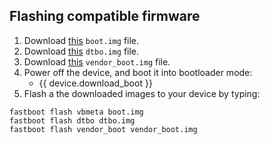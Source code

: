 ## Flashing compatible firmware

1. Download [this](https://wiki-blobs-dl.pixelexperience.org/wiki_blobs_redwood/main/android-12/boot.img) `boot.img` file.
2. Download [this](https://wiki-blobs-dl.pixelexperience.org/wiki_blobs_redwood/main/android-12/dtbo.img) `dtbo.img` file.
3. Download [this](https://wiki-blobs-dl.pixelexperience.org/wiki_blobs_redwood/main/android-12/vendor_boot.img) `vendor_boot.img` file.
4. Power off the device, and boot it into bootloader mode:
    * {{ device.download_boot }}
5. Flash a the downloaded images to your device by typing:
```
fastboot flash vbmeta boot.img
fastboot flash dtbo dtbo.img
fastboot flash vendor_boot vendor_boot.img
```
